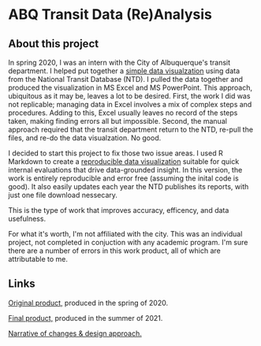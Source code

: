 # ABQ Transit Data (Re)Analysis

## About this project

In spring 2020, I was an intern with the City of Albuquerque's transit department. I helped put together a [simple data visualzation](https://github.com/brendongray/abqtransitdata/blob/d8230b4e86ae78978cf955b7fcc09f8c92d44222/Transit%20Presenation.pdf) using data from the National Transit Database (NTD). I pulled the data together and produced the visualization in MS Excel and MS PowerPoint. This approach, ubiquitous as it may be, leaves a lot to be desired. First, the work I did was not replicable; managing data in Excel involves a mix of complex steps and procedures. Adding to this, Excel usually leaves no record of the steps taken, making finding errors all but impossible. Second, the manual approach required that the transit department return to the NTD, re-pull the files, and re-do the data visualzation. No good.

I decided to start this project to fix those two issue areas. I used R Markdown to create a [reproducible data visualization](https://brendongray.github.io/abqtransitdata/RevisedTransitAnalysis2019.html) suitable for quick internal evaluations that drive data-grounded insight. In this version, the work is entirely reproducible and error free (assuming the inital code is good). It also easily updates each year the NTD publishes its reports, with just one file download nessecary. 

This is the type of work that improves accuracy, efficency, and data usefulness. 

For what it's worth, I'm not affiliated with the city. This was an individual project, not completed in conjuction with any academic program. I'm sure there are a number of errors in this work product, all of which are attributable to me.

## Links

[Original product,](https://github.com/brendongray/abqtransitdata/blob/d8230b4e86ae78978cf955b7fcc09f8c92d44222/Transit%20Presenation.pdf) produced in the spring of 2020.

[Final product,](https://brendongray.github.io/abqtransitdata/RevisedTransitAnalysis2019.html) produced in the summer of 2021.

[Narrative of changes & design approach.](https://brendongray.github.io/abqtransitdata/narrative_changes_summary.html)


